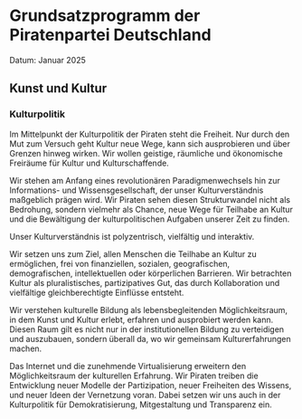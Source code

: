 # Grundsatzprogramm der Piratenpartei Deutschland
Datum: Januar 2025

## Kunst und Kultur 

### Kulturpolitik

Im Mittelpunkt der Kulturpolitik der Piraten steht die Freiheit. Nur durch den Mut zum Versuch geht Kultur neue Wege, kann sich ausprobieren und über Grenzen hinweg wirken. Wir wollen geistige, räumliche und ökonomische Freiräume für Kultur und Kulturschaffende.

Wir stehen am Anfang eines revolutionären Paradigmenwechsels hin zur Informations- und Wissensgesellschaft, der unser Kulturverständnis maßgeblich prägen wird. Wir Piraten sehen diesen Strukturwandel nicht als Bedrohung, sondern vielmehr als Chance, neue Wege für Teilhabe an Kultur und die Bewältigung der kulturpolitischen Aufgaben unserer Zeit zu finden.

Unser Kulturverständnis ist polyzentrisch, vielfältig und interaktiv.

Wir setzen uns zum Ziel, allen Menschen die Teilhabe an Kultur zu ermöglichen, frei von finanziellen, sozialen, geografischen, demografischen, intellektuellen oder körperlichen Barrieren. Wir betrachten Kultur als pluralistisches, partizipatives Gut, das durch Kollaboration und vielfältige gleichberechtigte Einflüsse entsteht.

Wir verstehen kulturelle Bildung als lebensbegleitenden Möglichkeitsraum, in dem Kunst und Kultur erlebt, erfahren und ausprobiert werden kann. Diesen Raum gilt es nicht nur in der institutionellen Bildung zu verteidigen und auszubauen, sondern überall da, wo wir gemeinsam Kulturerfahrungen machen.

Das Internet und die zunehmende Virtualisierung erweitern den Möglichkeitsraum der kulturellen Erfahrung. Wir Piraten treiben die Entwicklung neuer Modelle der Partizipation, neuer Freiheiten des Wissens, und neuer Ideen der Vernetzung voran. Dabei setzen wir uns auch in der Kulturpolitik für Demokratisierung, Mitgestaltung und Transparenz ein.



